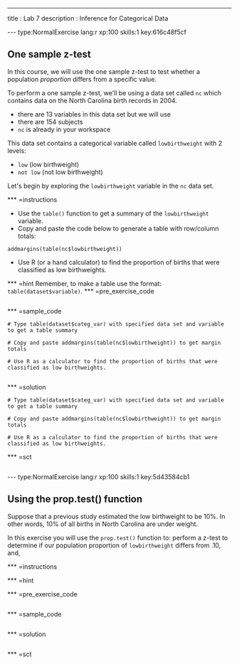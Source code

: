 ---
title       : Lab 7
description : Inference for Categorical Data



--- type:NormalExercise lang:r xp:100 skills:1 key:616c48f5cf
## One sample z-test

In this course, we will use the one sample z-test to test whether a population *proportion* differs from a specific value.

To perform a one sample z-test, we'll be using a data set called `nc` which contains data on the North Carolina birth records in 2004. 

- there are 13 variables in this data set but we will use 
- there are 154 subjects 
- `nc` is already in your workspace

This data set contains a categorical variable called `lowbirthweight` with 2 levels:

- `low` (low birthweight)
- `not low` (not low birthweight)

Let's begin by exploring the `lowbirthweight` variable in the `nc` data set.

*** =instructions
- Use the `table()` function to get a summary of the `lowbirthweight` variable.
- Copy and paste the code below to generate a table with row/column totals:

`addmargins(table(nc$lowbirthweight))`

- Use R (or a hand calculator) to find the proportion of births that were classified as low birthweights.

*** =hint
Remember, to make a table use the format: `table(dataset$variable)`.
*** =pre_exercise_code
```{r}
```

*** =sample_code
```{r}
# Type table(dataset$categ_var) with specified data set and variable to get a table summary

# Copy and paste addmargins(table(nc$lowbirthweight)) to get margin totals

# Use R as a calculator to find the proportion of births that were classified as low birthweights.


```

*** =solution
```{r}
# Type table(dataset$categ_var) with specified data set and variable to get a table summary

# Copy and paste addmargins(table(nc$lowbirthweight)) to get margin totals

# Use R as a calculator to find the proportion of births that were classified as low birthweights.

```

*** =sct
```{r}

```














--- type:NormalExercise lang:r xp:100 skills:1 key:5d43584cb1
## Using the prop.test() function

Suppose that a previous study estimated the low birthweight to be 10%. In other words, 10% of all births in North Carolina are under weight. 


In this exercise you will use the `prop.test()` function to: perform a z-test to determine if our population proportion of `lowbirthweight` differs from .10, and, 

*** =instructions

*** =hint

*** =pre_exercise_code
```{r}

```

*** =sample_code
```{r}

```

*** =solution
```{r}

```

*** =sct
```{r}

```
